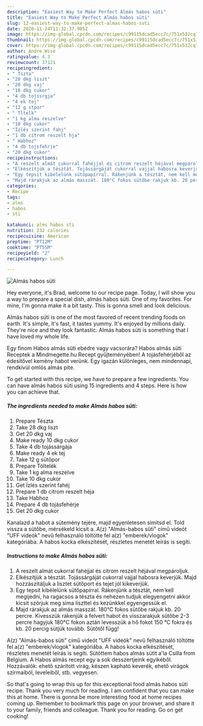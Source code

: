 ```yaml
---
description: "Easiest Way to Make Perfect Almás habos süti"
title: "Easiest Way to Make Perfect Almás habos süti"
slug: 12-easiest-way-to-make-perfect-almas-habos-suti
date: 2020-11-24T11:32:37.985Z
image: https://img-global.cpcdn.com/recipes/c99115dcad5ecc7c/751x532cq70/almas-habos-suti-recept-foto.jpg
thumbnail: https://img-global.cpcdn.com/recipes/c99115dcad5ecc7c/751x532cq70/almas-habos-suti-recept-foto.jpg
cover: https://img-global.cpcdn.com/recipes/c99115dcad5ecc7c/751x532cq70/almas-habos-suti-recept-foto.jpg
author: Andre Wise
ratingvalue: 4.3
reviewcount: 37121
recipeingredient:
- " Tszta"
- "28 dkg liszt"
- "20 dkg vaj"
- "10 dkg cukor"
- "4 db tojssrgja"
- "4 ek tej"
- "12 g stpor"
- " Tltelk"
- "1 kg alma reszelve"
- "10 dkg cukor"
- "Ízlés szerint fahj"
- "1 db citrom reszelt hja"
- " Habhoz"
- "4 db tojsfehrje"
- "20 dkg cukor"
recipeinstructions:
- "A reszelt almát cukorral fahéjjal és citrom reszelt héjával megpároljuk."
- "Elkészítjük a tésztát. Tojássárgáját cukorral vajjal habosra keverjük. Majd hozzászitáljuk a lisztet sütőport és tejet jól kikeverjük."
- "Egy tepsit kibélelünk sütőpapírral. Rákenjünk a tésztát, nem kell megijedni, ha ragacsos a tészta és nehezen tudjuk elegyengetni akkor kicsit szórjuk meg sima liszttel és kezünkkel egyengessük el."
- "Majd rárakjuk az almás masszát. 180°C fokos sütőbe rakjuk kb. 20 percre. Kivesszük rákenjük a felvert habot és visszarakjuk sütőbe 2-3 percre hagyjuk 180°C fokon aztán levesszük a hő fokot 150 °C fokra és kb. 20 percig sütjük tovább. Sütőtől függ!"
categories:
- Recipe
tags:
- alms
- habos
- sti

katakunci: alms habos sti 
nutrition: 232 calories
recipecuisine: American
preptime: "PT12M"
cooktime: "PT55M"
recipeyield: "2"
recipecategory: Lunch

---
```



![Almás habos süti](https://img-global.cpcdn.com/recipes/c99115dcad5ecc7c/751x532cq70/almas-habos-suti-recept-foto.jpg)

Hey everyone, it's Brad, welcome to our recipe page. Today, I will show you a way to prepare a special dish, almás habos süti. One of my favorites. For mine, I'm gonna make it a bit tasty. This is gonna smell and look delicious.

Almás habos süti is one of the most favored of recent trending foods on earth. It's simple, it's fast, it tastes yummy. It's enjoyed by millions daily. They're nice and they look fantastic. Almás habos süti is something that I have loved my whole life.

Egy finom Habos almás süti ebédre vagy vacsorára? Habos almás süti Receptek a Mindmegette.hu Recept gyűjteményében! A tojásfehérjéből az édesítővel kemény habot verünk. Egy igazán különleges, nem mindennapi, rendkívül omlós almás pite.


To get started with this recipe, we have to prepare a few ingredients. You can have almás habos süti using 15 ingredients and 4 steps. Here is how you can achieve that.

<!--inarticleads1-->

##### The ingredients needed to make Almás habos süti:

1. Prepare  Tészta
1. Take 28 dkg liszt
1. Get 20 dkg vaj
1. Make ready 10 dkg cukor
1. Take 4 db tojássárgája
1. Make ready 4 ek tej
1. Take 12 g sütőpor
1. Prepare  Töltelék
1. Take 1 kg alma reszelve
1. Take 10 dkg cukor
1. Get Ízlés szerint fahéj
1. Prepare 1 db citrom reszelt héja
1. Take  Habhoz
1. Prepare 4 db tojásfehérje
1. Get 20 dkg cukor


Kanalazd a habot a sütemény tejére, majd egyenletesen simítsd el. Told vissza a sütőbe, mérsékeld kicsit a. A(z) &#34;Almás-babos süti&#34; című videót &#34;UFF videók&#34; nevű felhasználó töltötte fel a(z) &#34;emberek/vlogok&#34; kategóriába. A habos kocka elkészítését, részletes menetét leírás is segíti. 

<!--inarticleads2-->

##### Instructions to make Almás habos süti:

1. A reszelt almát cukorral fahéjjal és citrom reszelt héjával megpároljuk.
1. Elkészítjük a tésztát. Tojássárgáját cukorral vajjal habosra keverjük. Majd hozzászitáljuk a lisztet sütőport és tejet jól kikeverjük.
1. Egy tepsit kibélelünk sütőpapírral. Rákenjünk a tésztát, nem kell megijedni, ha ragacsos a tészta és nehezen tudjuk elegyengetni akkor kicsit szórjuk meg sima liszttel és kezünkkel egyengessük el.
1. Majd rárakjuk az almás masszát. 180°C fokos sütőbe rakjuk kb. 20 percre. Kivesszük rákenjük a felvert habot és visszarakjuk sütőbe 2-3 percre hagyjuk 180°C fokon aztán levesszük a hő fokot 150 °C fokra és kb. 20 percig sütjük tovább. Sütőtől függ!


A(z) &#34;Almás-babos süti&#34; című videót &#34;UFF videók&#34; nevű felhasználó töltötte fel a(z) &#34;emberek/vlogok&#34; kategóriába. A habos kocka elkészítését, részletes menetét leírás is segíti. Sütöttem habos almás sütit a&#39;la Csilla from Belgium. A Habos almás recept egy a sok desszertjeink egyikéből. Hozzávalók: ehető szárított virág, készen kapható keverék, ehető virágok szirmaiból, leveleiből, stb. vegyesen. 

So that's going to wrap this up for this exceptional food almás habos süti recipe. Thank you very much for reading. I am confident that you can make this at home. There is gonna be more interesting food at home recipes coming up. Remember to bookmark this page on your browser, and share it to your family, friends and colleague. Thank you for reading. Go on get cooking!
